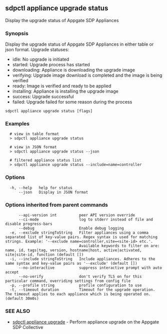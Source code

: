 ## sdpctl appliance upgrade status

Display the upgrade status of Appgate SDP Appliances

### Synopsis

Display the upgrade status of Appgate SDP Appliances in either table or json format.
Upgrade statuses:
- idle:         No upgrade is initiated
- started:      Upgrade process has started
- downloading:  Appliance is downloading the upgrade image
- verifying:    Upgrade image download is completed and the image is being verified
- ready:        Image is verified and ready to be applied
- installing:   Appliance is installing the upgrade image
- success:      Upgrade successful
- failed:       Upgrade failed for some reason during the process

```
sdpctl appliance upgrade status [flags]
```

### Examples

```
  # view in table format
  > sdpctl appliance upgrade status

  # view in JSON format
  > sdpctl appliance upgrade status --json

  # filtered appliance status list
  > sdpctl appliance upgrade status --include=name=controller
```

### Options

```
  -h, --help   help for status
      --json   Display in JSON format
```

### Options inherited from parent commands

```
      --api-version int          peer API version override
      --ci-mode                  log to stderr instead of file and disable progress-bars
      --debug                    Enable debug logging
  -e, --exclude stringToString   Filter appliances using a comma separated list of key-value pairs. Regex syntax is used for matching strings. Example: '--exclude name=controller,site=<site-id> etc.'.
                                 Available keywords to filter on are: name, id, tags|tag, version, hostname|host, active|activated, site|site-id, function (default [])
  -i, --include stringToString   Include appliances. Adheres to the same syntax and key-value pairs as '--exclude' (default [])
      --no-interactive           suppress interactive prompt with auto accept
      --no-verify                don't verify TLS on for this particular command, overriding settings from config file
  -p, --profile string           profile configuration to use
  -t, --timeout duration         Timeout for the upgrade operation. The timeout applies to each appliance which is being operated on. (default 30m0s)
```

### SEE ALSO

* [sdpctl appliance upgrade](sdpctl_appliance_upgrade.md)	 - Perform appliance upgrade on the Appgate SDP Collective

